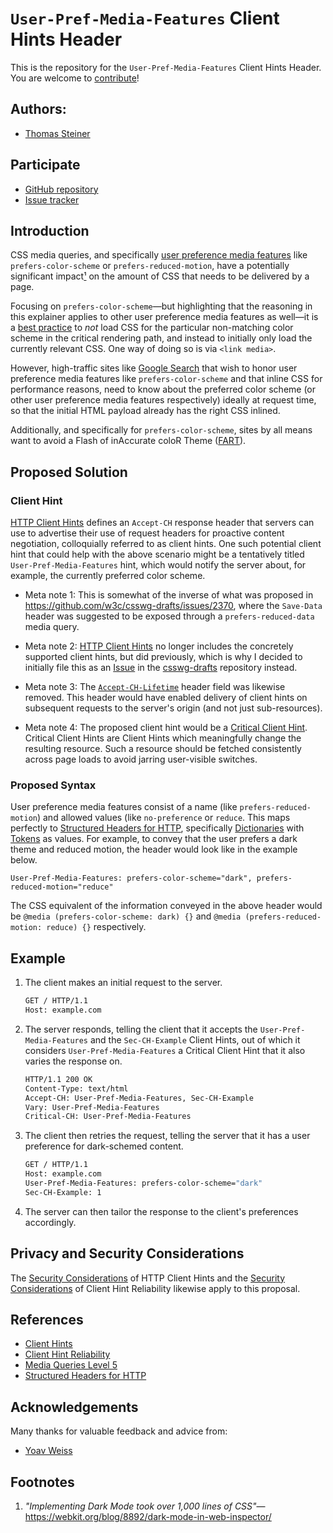 # `User-Pref-Media-Features` Client Hints Header

This is the repository for the `User-Pref-Media-Features` Client Hints Header.
You are welcome to [contribute](CONTRIBUTING.md)!

## Authors:

- [Thomas Steiner](https://github.com/tomayac)

## Participate

- [GitHub repository](https://github.com/tomayac/user-preference-media-features-header)
- [Issue tracker](https://github.com/tomayac/user-preference-media-features-header/issues)

## Introduction

CSS media queries, and specifically
[user preference media features](https://drafts.csswg.org/mediaqueries-5/#mf-user-preferences)
like `prefers-color-scheme` or `prefers-reduced-motion`, have a potentially
significant impact[¹](#footnotes) on the amount of CSS that needs to be
delivered by a page.

Focusing on `prefers-color-scheme`—but highlighting that the reasoning in this
explainer applies to other user preference media features as well—it is a
[best practice](https://web.dev/prefers-color-scheme/#loading-strategy) to _not_
load CSS for the particular non-matching color scheme in the critical rendering
path, and instead to initially only load the currently relevant CSS. One way of
doing so is via `<link media>`.

However, high-traffic sites like [Google Search](https://www.google.com/) that
wish to honor user preference media features like `prefers-color-scheme` and
that inline CSS for performance reasons, need to know about the preferred color
scheme (or other user preference media features respectively) ideally at request
time, so that the initial HTML payload already has the right CSS inlined.

Additionally, and specifically for `prefers-color-scheme`, sites by all means
want to avoid a Flash of inAccurate coloR Theme
([FART](https://css-tricks.com/flash-of-inaccurate-color-theme-fart/)).

## Proposed Solution

### Client Hint

[HTTP Client Hints](https://datatracker.ietf.org/doc/html/rfc8942) defines an
`Accept-CH` response header that servers can use to advertise their use of
request headers for proactive content negotiation, colloquially referred to as
client hints. One such potential client hint that could help with the above
scenario might be a tentatively titled `User-Pref-Media-Features` hint, which
would notify the server about, for example, the currently preferred color
scheme.

- Meta note 1: This is somewhat of the inverse of what was proposed in
  https://github.com/w3c/csswg-drafts/issues/2370, where the `Save-Data` header
  was suggested to be exposed through a `prefers-reduced-data` media query.

- Meta note 2:
  [HTTP Client Hints](https://datatracker.ietf.org/doc/html/rfc8942) no longer
  includes the concretely supported client hints, but did previously, which is
  why I decided to initially file this as an
  [Issue](https://github.com/w3c/csswg-drafts/issues/4162) in the
  [csswg-drafts](https://github.com/w3c/csswg-drafts) repository instead.

- Meta note 3: The
  [`Accept-CH-Lifetime`](https://tools.ietf.org/html/draft-ietf-httpbis-client-hints-06#section-2.2.2)
  header field was likewise removed. This header would have enabled delivery of
  client hints on subsequent requests to the server's origin (and not just
  sub-resources).

- Meta note 4: The proposed client hint would be a
  [Critical Client Hint](https://tools.ietf.org/html/draft-davidben-http-client-hint-reliability-02).
  Critical Client Hints are Client Hints which meaningfully change the resulting
  resource. Such a resource should be fetched consistently across page loads to
  avoid jarring user-visible switches.

### Proposed Syntax

User preference media features consist of a name (like `prefers-reduced-motion`)
and allowed values (like `no-preference` or `reduce`. This maps perfectly to
[Structured Headers for HTTP](https://tools.ietf.org/html/draft-ietf-httpbis-header-structure-15),
specifically
[Dictionaries](https://tools.ietf.org/html/draft-ietf-httpbis-header-structure-15#section-3.2)
with
[Tokens](https://tools.ietf.org/html/draft-ietf-httpbis-header-structure-15#section-3.3.4)
as values. For example, to convey that the user prefers a dark theme and reduced
motion, the header would look like in the example below.

```
User-Pref-Media-Features: prefers-color-scheme="dark", prefers-reduced-motion="reduce"
```

The CSS equivalent of the information conveyed in the above header would be
`@media (prefers-color-scheme: dark) {}` and
`@media (prefers-reduced-motion: reduce) {}` respectively.

## Example

1. The client makes an initial request to the server.
   ```bash
   GET / HTTP/1.1
   Host: example.com
   ```
1. The server responds, telling the client that it accepts the
   `User-Pref-Media-Features` and the `Sec-CH-Example` Client Hints, out of
   which it considers `User-Pref-Media-Features` a Critical Client Hint that it
   also varies the response on.
   ```bash
   HTTP/1.1 200 OK
   Content-Type: text/html
   Accept-CH: User-Pref-Media-Features, Sec-CH-Example
   Vary: User-Pref-Media-Features
   Critical-CH: User-Pref-Media-Features
   ```
1. The client then retries the request, telling the server that it has a user
   preference for dark-schemed content.
   ```bash
   GET / HTTP/1.1
   Host: example.com
   User-Pref-Media-Features: prefers-color-scheme="dark"
   Sec-CH-Example: 1
   ```
1. The server can then tailor the response to the client's preferences accordingly.

## Privacy and Security Considerations

The
[Security Considerations](https://datatracker.ietf.org/doc/html/rfc8942#section-4)
of HTTP Client Hints and the
[Security Considerations](https://tools.ietf.org/html/draft-davidben-http-client-hint-reliability-02#section-5)
of Client Hint Reliability likewise apply to this proposal.

## References

- [Client Hints](https://datatracker.ietf.org/doc/html/rfc8942)
- [Client Hint Reliability](https://tools.ietf.org/html/draft-davidben-http-client-hint-reliability-02)
- [Media Queries Level 5](https://drafts.csswg.org/mediaqueries-5/#descdef-media-prefers-color-scheme)
- [Structured Headers for HTTP](https://tools.ietf.org/html/draft-ietf-httpbis-header-structure-19)

## Acknowledgements

Many thanks for valuable feedback and advice from:

- [Yoav Weiss](https://github.com/yoavweiss)

## Footnotes

1. _"Implementing Dark Mode took over 1,000 lines of
   CSS"_—https://webkit.org/blog/8892/dark-mode-in-web-inspector/
